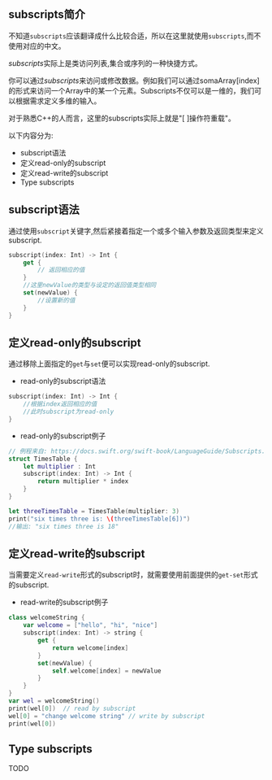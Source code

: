 ## subscripts简介

不知道`subscripts`应该翻译成什么比较合适，所以在这里就使用`subscripts`,而不使用对应的中文。

*subscripts*实际上是类访问列表,集合或序列的一种快捷方式。

你可以通过*subscripts*来访问或修改数据。例如我们可以通过somaArray[index]的形式来访问一个Array中的某一个元素。Subscripts不仅可以是一维的，我们可以根据需求定义多维的输入。

对于熟悉C++的人而言，这里的subscripts实际上就是"[ ]操作符重载"。

以下内容分为:

* subscript语法
* 定义read-only的subscript
* 定义read-write的subscript
* Type subscripts

## subscript语法

通过使用`subscript`关键字,然后紧接着指定一个或多个输入参数及返回类型来定义subscript.

```swift
subscript(index: Int) -> Int {
    get {
        // 返回相应的值
    }
    //这里newValue的类型与设定的返回值类型相同
    set(newValue) {
        //设置新的值
    }
}
```

## 定义read-only的subscript

通过移除上面指定的`get`与`set`便可以实现read-only的subscript.

* read-only的subscript语法

```swift
subscript(index: Int) -> Int {
    //根据index返回相应的值
    //此时subscript为read-only
}
```

* read-only的subscript例子

```swift
// 例程来自: https://docs.swift.org/swift-book/LanguageGuide/Subscripts.html
struct TimesTable {
    let multiplier : Int
    subscript(index: Int) -> Int {
        return multiplier * index
    }
}

let threeTimesTable = TimesTable(multiplier: 3)
print("six times three is: \(threeTimesTable[6])")
//输出: "six times three is 18"
```

## 定义read-write的subscript

当需要定义`read-write`形式的subscript时，就需要使用前面提供的`get-set`形式的subscript.

* read-write的subscript例子

```swift
class welcomeString {
    var welcome = ["hello", "hi", "nice"]
    subscript(index: Int) -> string {
        get {
            return welcome[index]
        }
        set(newValue) {
            self.welcome[index] = newValue
        }
    }
}
var wel = welcomeString()
print(wel[0])  // read by subscript
wel[0] = "change welcome string" // write by subscript
print(wel[0])
```

## Type subscripts

TODO